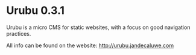 Urubu 0.3.1
===========

Urubu is a micro CMS for static websites, with a focus on good navigation
practices.

All info can be found on the website: http://urubu.jandecaluwe.com
